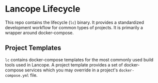 # Lancope Lifecycle

This repo contains the lifecycle (`lc`) binary. It provides a standardized development workflow for common types of projects. It is primarily a wrapper around docker-compose.

## Project Templates
`lc` contains docker-compose templates for the most commonly used build tools used in Lancope. A project template provides a set of docker-compose services which you may override in a project's `docker-compose.yml` file.
